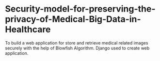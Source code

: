 # Security-model-for-preserving-the-privacy-of-Medical-Big-Data-in-Healthcare

To build a web application for store and retrieve medical related images securely with the help of Blowfish Algorithm. Django used to create web application.
